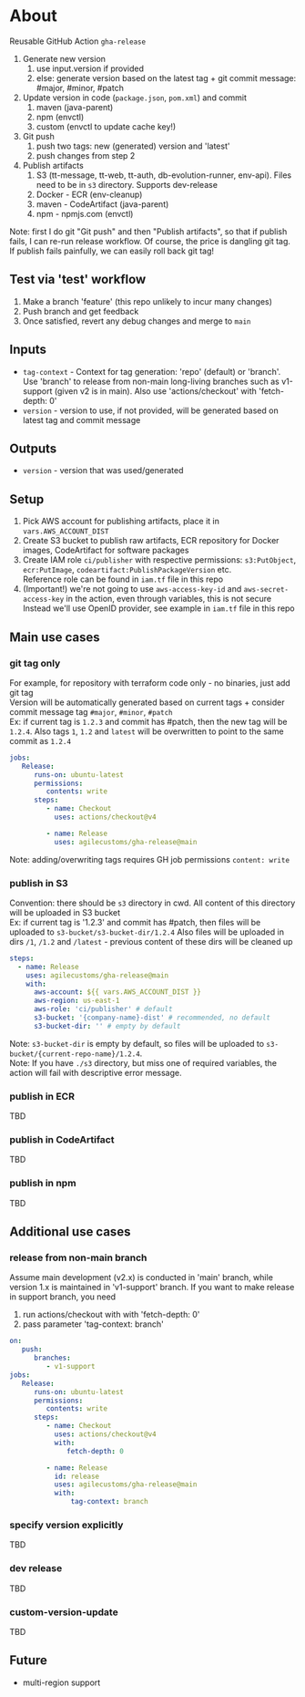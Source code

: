 # About
Reusable GitHub Action `gha-release`
1. Generate new version
   1. use input.version if provided
   2. else: generate version based on the latest tag + git commit message: #major, #minor, #patch
2. Update version in code (`package.json`, `pom.xml`) and commit
   1. maven (java-parent)
   2. npm (envctl)
   3. custom (envctl to update cache key!)
3. Git push
   1. push two tags: new (generated) version and 'latest'
   2. push changes from step 2
4. Publish artifacts
   1. S3 (tt-message, tt-web, tt-auth, db-evolution-runner, env-api). Files need to be in `s3` directory. Supports dev-release
   2. Docker - ECR (env-cleanup)
   3. maven - CodeArtifact (java-parent)
   4. npm - npmjs.com (envctl)

Note: first I do git "Git push" and then "Publish artifacts", so that if publish fails, I can re-run release workflow.
Of course, the price is dangling git tag. If publish fails painfully, we can easily roll back git tag!

## Test via 'test' workflow
1. Make a branch 'feature' (this repo unlikely to incur many changes)
2. Push branch and get feedback
3. Once satisfied, revert any debug changes and merge to `main` 

## Inputs
- `tag-context` - Context for tag generation: 'repo' (default) or 'branch'.
  Use 'branch' to release from non-main long-living branches such as v1-support (given v2 is in main).
  Also use 'actions/checkout' with 'fetch-depth: 0'
- `version` - version to use, if not provided, will be generated based on latest tag and commit message

## Outputs
- `version` - version that was used/generated

## Setup
1. Pick AWS account for publishing artifacts, place it in `vars.AWS_ACCOUNT_DIST`
2. Create S3 bucket to publish raw artifacts, ECR repository for Docker images, CodeArtifact for software packages
3. Create IAM role `ci/publisher` with respective permissions: `s3:PutObject`, `ecr:PutImage`, `codeartifact:PublishPackageVersion` etc.<br>
   Reference role can be found in `iam.tf` file in this repo
4. (Important!) we're not going to use `aws-access-key-id` and `aws-secret-access-key` in the action, even through variables, this is not secure
   Instead we'll use OpenID provider, see example in `iam.tf` file in this repo

## Main use cases

### git tag only
For example, for repository with terraform code only - no binaries, just add git tag<br>
Version will be automatically generated based on current tags + consider commit message tag `#major`, `#minor`, `#patch`<br>
Ex: if current tag is `1.2.3` and commit has #patch, then the new tag will be `1.2.4`.
Also tags `1`, `1.2` and `latest` will be overwritten to point to the same commit as `1.2.4`
```yaml
jobs:
   Release:
      runs-on: ubuntu-latest
      permissions:
         contents: write
      steps:
         - name: Checkout
           uses: actions/checkout@v4

         - name: Release
           uses: agilecustoms/gha-release@main
```
Note: adding/overwriting tags requires GH job permissions `content: write`

### publish in S3
Convention: there should be `s3` directory in cwd. All content of this directory will be uploaded in S3 bucket<br>
Ex: if current tag is '1.2.3' and commit has #patch, then files will be uploaded to `s3-bucket/s3-bucket-dir/1.2.4`
Also files will be uploaded in dirs `/1`, `/1.2` and `/latest` - previous content of these dirs will be cleaned up
```yaml
steps:
  - name: Release
    uses: agilecustoms/gha-release@main
    with:
      aws-account: ${{ vars.AWS_ACCOUNT_DIST }}
      aws-region: us-east-1
      aws-role: 'ci/publisher' # default
      s3-bucket: '{company-name}-dist' # recommended, no default
      s3-bucket-dir: '' # empty by default
```
Note: `s3-bucket-dir` is empty by default, so files will be uploaded to `s3-bucket/{current-repo-name}/1.2.4`.<br>
Note: If you have `./s3` directory, but miss one of required variables, the action will fail with descriptive error message.<br>

### publish in ECR
TBD

### publish in CodeArtifact
TBD

### publish in npm
TBD



## Additional use cases

### release from non-main branch
Assume main development (v2.x) is conducted in 'main' branch, while version 1.x is maintained in 'v1-support' branch.
If you want to make release in support branch, you need
1. run actions/checkout with with 'fetch-depth: 0'
2. pass parameter 'tag-context: branch'
```yaml
on:
   push:
      branches:
         - v1-support
jobs:
   Release:
      runs-on: ubuntu-latest
      permissions:
         contents: write
      steps:
         - name: Checkout
           uses: actions/checkout@v4
           with:
              fetch-depth: 0

         - name: Release
           id: release
           uses: agilecustoms/gha-release@main
           with:
               tag-context: branch
```

### specify version explicitly
TBD

### dev release
TBD

### custom-version-update
TBD

## Future
- multi-region support